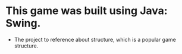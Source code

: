 # This game was built using Java: Swing.

- The project to reference about structure, which is a popular game structure.
